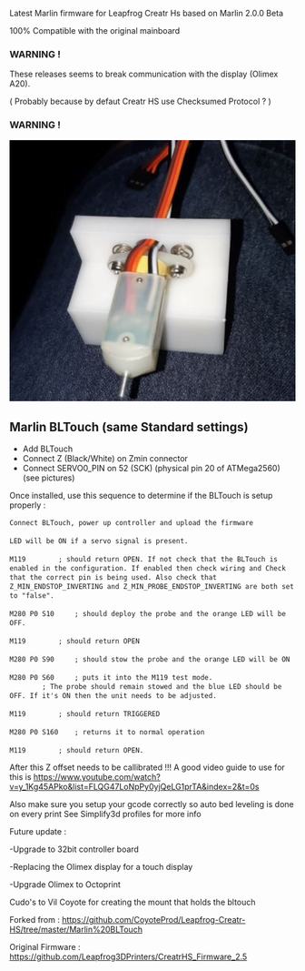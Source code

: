 

Latest Marlin firmware for Leapfrog Creatr Hs based on Marlin 2.0.0 Beta

100% Compatible with the original mainboard

### WARNING ! 	
These releases seems to break communication with the display (Olimex A20). 

( Probably because by defaut Creatr HS use Checksumed Protocol ? )
### WARNING ! 	

![BLTouch img](Pics/BLTouch.JPG)


## Marlin BLTouch (same Standard settings)
- Add BLTouch
- Connect Z (Black/White) on Zmin connector
- Connect SERVO0_PIN on 52 (SCK) (physical pin 20 of ATMega2560) (see pictures)
 
Once installed, use this sequence to determine if the BLTouch is setup properly :

    Connect BLTouch, power up controller and upload the firmware
    
    LED will be ON if a servo signal is present.
    
    M119		; should return OPEN. If not check that the BLTouch is enabled in the configuration. If enabled then check wiring and Check that the correct pin is being used. Also check that Z_MIN_ENDSTOP_INVERTING and Z_MIN_PROBE_ENDSTOP_INVERTING are both set to "false".
    
    M280 P0 S10 	; should deploy the probe and the orange LED will be OFF.
    
    M119 		; should return OPEN
    
    M280 P0 S90 	; should stow the probe and the orange LED will be ON
    
    M280 P0 S60 	; puts it into the M119 test mode.
    		; The probe should remain stowed and the blue LED should be OFF. If it's ON then the unit needs to be adjusted.
    
    M119 		; should return TRIGGERED
    
    M280 P0 S160 	; returns it to normal operation
    
    M119 		; should return OPEN.
    
  After this Z offset needs to be callibrated !!!
  A good video guide to use for this is  https://www.youtube.com/watch?v=y_1Kg45APko&list=FLQG47LoNpPy0yjQeLG1prTA&index=2&t=0s
  
  Also make sure you setup your gcode correctly so auto bed leveling is done on every print
  See Simplify3d profiles for more info

			
Future update : 
 
-Upgrade to 32bit controller board

-Replacing the Olimex display for a touch display

-Upgrade Olimex to Octoprint

Cudo's to Vil Coyote for creating the mount that holds the bltouch
 
Forked from : https://github.com/CoyoteProd/Leapfrog-Creatr-HS/tree/master/Marlin%20BLTouch

Original Firmware : https://github.com/Leapfrog3DPrinters/CreatrHS_Firmware_2.5
